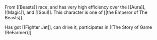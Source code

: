 From [[Beasts]] race, and has very high efficiency over the [[Aura]], [[Magic]], and [[Soul]]. This character is one of [[the Emperor of The Beasts]].

Has got [[Fighter Jet]], can drive it, participates in [[The Story of Game (ReFarmer)]] 

















